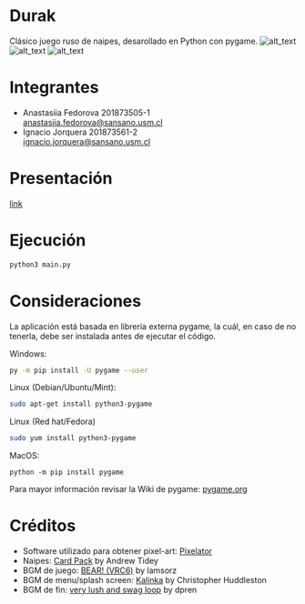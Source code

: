 # Durak


Clásico juego ruso de naipes, desarollado en Python con pygame. ![alt_text](https://img.shields.io/badge/approved-yes-green) ![alt_text](https://img.shields.io/badge/build-stable-green) ![alt_text](https://img.shields.io/badge/coverage-100%25-green)


# Integrantes
- Anastasiia Fedorova  201873505-1  
<anastasiia.fedorova@sansano.usm.cl>
- Ignacio Jorquera 201873561-2  
<ignacio.jorquera@sansano.usm.cl>

# Presentación
[link](https://drive.google.com/file/d/1fkuN2rho7tPB_6IRfV1lcqqAyVw-Pg4U/view)
# Ejecución
```bash 
python3 main.py
```

# Consideraciones
La aplicación está basada en libreria externa pygame, la cuál, en caso de no tenerla, debe ser instalada antes de ejecutar el código.

Windows:
``` bash 
py -m pip install -U pygame --user
```
Linux (Debian/Ubuntu/Mint):
```bash
sudo apt-get install python3-pygame
```
Linux (Red hat/Fedora)
```bash
sudo yum install python3-pygame
```
MacOS:
```
python -m pip install pygame
```

Para mayor información revisar la Wiki de pygame: [pygame.org](https://www.pygame.org/wiki/GettingStarted)

# Créditos
- Software utilizado para obtener pixel-art: [Pixelator](http://pixelatorapp.com/)
- Naipes: [Card Pack](https://opengameart.org/content/cards-set) by Andrew Tidey
- BGM de juego: [BEAR! (VRC6)](https://chipmusic.org/lamsorz/music/bear!-vrc6) by lamsorz
- BGM de menu/splash screen: [Kalinka](https://soundcloud.com/christopher-huddleston/kalinka) by Christopher Huddleston
- BGM de fin: [very lush and swag loop](https://freesound.org/people/dpren/sounds/250115/) by dpren


